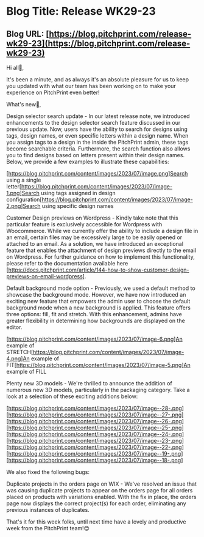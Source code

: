 # **Blog Title**: Release WK29-23

## **Blog URL**: [https://blog.pitchprint.com/release-wk29-23](https://blog.pitchprint.com/release-wk29-23)

Hi all👋,

It's been a minute, and as always it's an absolute pleasure for us to keep you updated with what our team has been working on to make your
experience on PitchPrint even better!

What's new🚀,

Design selector search update - In our latest release note, we introduced enhancements to the design selector search feature discussed in
our previous update. Now, users have the ability to search for designs using tags, design names, or even specific letters within a design
name. When you assign tags to a design in the inside the PitchPrint admin, these tags become searchable criteria. Furthermore, the search
function also allows you to find designs based on letters present within their design names. Below, we provide a few examples to illustrate
these capabilities:

[https://blog.pitchprint.com/content/images/2023/07/image.png]Search using a single
letter[https://blog.pitchprint.com/content/images/2023/07/image-1.png]Search using tags assigned in design
configuration[https://blog.pitchprint.com/content/images/2023/07/image-2.png]Search using specific design names

Customer Design previews on Wordpress - Kindly take note that this particular feature is exclusively accessible for Wordpress with
Woocommerce. While we currently offer the ability to include a design file in an email, certain files may be excessively large to be easily
opened or attached to an email. As a solution, we have introduced an exceptional feature that enables the attachment of design previews
directly to the email on Wordpress. For further guidance on how to implement this functionality, please refer to the documentation available
here [https://docs.pitchprint.com/article/144-how-to-show-customer-design-previews-on-email-wordpress].

Default background mode option - Previously, we used a default method to showcase the background mode. However, we have now introduced an
exciting new feature that empowers the admin user to choose the default background mode when a new background is applied. This feature
offers three options: fill, fit and stretch. With this enhancement, admins have greater flexibility in determining how backgrounds are
displayed on the editor.

[https://blog.pitchprint.com/content/images/2023/07/image-6.png]An example of
STRETCH[https://blog.pitchprint.com/content/images/2023/07/image-4.png]An example of
FIT[https://blog.pitchprint.com/content/images/2023/07/image-5.png]An example of FILL

Plenty new 3D models - We're thrilled to announce the addition of numerous new 3D models, particularly in the packaging category. Take a
look at a selection of these exciting additions below:

[https://blog.pitchprint.com/content/images/2023/07/image--28-.png]
[https://blog.pitchprint.com/content/images/2023/07/image--27-.png]
[https://blog.pitchprint.com/content/images/2023/07/image--26-.png]
[https://blog.pitchprint.com/content/images/2023/07/image--25-.png]
[https://blog.pitchprint.com/content/images/2023/07/image--24-.png]
[https://blog.pitchprint.com/content/images/2023/07/image--23-.png]
[https://blog.pitchprint.com/content/images/2023/07/image--22-.png]
[https://blog.pitchprint.com/content/images/2023/07/image--19-.png]
[https://blog.pitchprint.com/content/images/2023/07/image--18-.png]



We also fixed the following bugs:

Duplicate projects in the orders page on WIX - We've resolved an issue that was causing duplicate projects to appear on the orders page for
all orders placed on products with variations enabled. With the fix in place, the orders page now displays the correct project(s) for each
order, eliminating any previous instances of duplicates.

That's it for this week folks, until next time have a lovely and productive week from the PitchPrint team!😊

